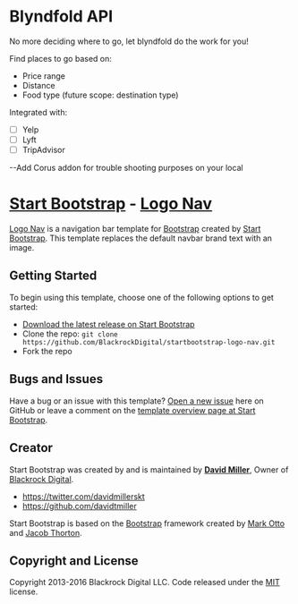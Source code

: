 # Blyndfold API

No more deciding where to go, let blyndfold do the work for you!

Find places to go based on:

- Price range
- Distance
- Food type (future scope: destination type)

Integrated with:

- [ ] Yelp
- [ ] Lyft
- [ ] TripAdvisor

--Add Corus addon for trouble shooting purposes on your local

# [Start Bootstrap](http://startbootstrap.com/) - [Logo Nav](http://startbootstrap.com/template-overviews/logo-nav/)

[Logo Nav](http://startbootstrap.com/template-overviews/logo-nav/) is a navigation bar template for [Bootstrap](http://getbootstrap.com/) created by [Start Bootstrap](http://startbootstrap.com/). This template replaces the default navbar brand text with an image.

## Getting Started

To begin using this template, choose one of the following options to get started:
* [Download the latest release on Start Bootstrap](http://startbootstrap.com/template-overviews/logo-nav/)
* Clone the repo: `git clone https://github.com/BlackrockDigital/startbootstrap-logo-nav.git`
* Fork the repo

## Bugs and Issues

Have a bug or an issue with this template? [Open a new issue](https://github.com/BlackrockDigital/startbootstrap-logo-nav/issues) here on GitHub or leave a comment on the [template overview page at Start Bootstrap](http://startbootstrap.com/template-overviews/logo-nav/).

## Creator

Start Bootstrap was created by and is maintained by **[David Miller](http://davidmiller.io/)**, Owner of [Blackrock Digital](http://blackrockdigital.io/).

* https://twitter.com/davidmillerskt
* https://github.com/davidtmiller

Start Bootstrap is based on the [Bootstrap](http://getbootstrap.com/) framework created by [Mark Otto](https://twitter.com/mdo) and [Jacob Thorton](https://twitter.com/fat).

## Copyright and License

Copyright 2013-2016 Blackrock Digital LLC. Code released under the [MIT](https://github.com/BlackrockDigital/startbootstrap-logo-nav/blob/gh-pages/LICENSE) license.